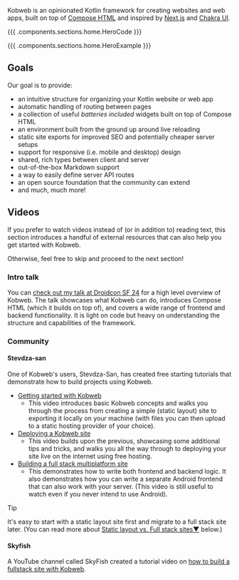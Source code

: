 Kobweb is an opinionated Kotlin framework for creating websites and web apps, built on top of
[Compose HTML](https://github.com/JetBrains/compose-multiplatform#compose-html) and inspired by [Next.js](https://nextjs.org)
and [Chakra UI](https://chakra-ui.com).

{{{ .components.sections.home.HeroCode }}}

{{{ .components.sections.home.HeroExample }}}

## Goals

Our goal is to provide:

* an intuitive structure for organizing your Kotlin website or web app
* automatic handling of routing between pages
* a collection of useful _batteries included_ widgets built on top of Compose HTML
* an environment built from the ground up around live reloading
* static site exports for improved SEO and potentially cheaper server setups
* support for responsive (i.e. mobile and desktop) design
* shared, rich types between client and server
* out-of-the-box Markdown support
* a way to easily define server API routes
* an open source foundation that the community can extend
* and much, much more!

## Videos

If you prefer to watch videos instead of (or in addition to) reading text, this section introduces a handful of
external resources that can also help you get started with Kobweb.

Otherwise, feel free to skip and proceed to the next section!

### Intro talk

You
can [check out my talk at Droidcon SF 24](https://www.droidcon.com/2024/07/17/kobwebcreating-websites-in-kotlin-leveraging-compose-html/)
for a high level overview of Kobweb. The talk showcases what Kobweb can do, introduces Compose HTML (which it builds
on top of), and covers a wide range of frontend and backend functionality. It is light on code but heavy on
understanding the structure and capabilities of the framework.

### Community

#### Stevdza-san

One of Kobweb's users, Stevdza-San, has created free starting tutorials that demonstrate how to build projects using
Kobweb.

* [Getting started with Kobweb](https://www.youtube.com/watch?v=F5B-CxJTKlg)
    * This video introduces basic Kobweb concepts and walks you through the process from creating a simple
      (static layout) site to exporting it locally on your machine (with files you can then upload to a static hosting
      provider of your choice).
* [Deploying a Kobweb site](https://www.youtube.com/watch?v=ciAqQPThXn0)
    * This video builds upon the previous, showcasing some additional tips and tricks, and walks you all the way through
      to deploying your site live on the internet using free hosting.
* [Building a full stack multiplatform site](https://www.youtube.com/watch?v=zcrY0qayWF4)
    * This demonstrates how to write both frontend and backend logic. It also demonstrates how you can write a separate
      Android frontend that can also work with your server. (This video is still useful to watch even if you never
      intend to use Android).

> [!TIP]
> It's easy to start with a static layout site first and migrate to a full stack site later. (You can read more
> about [Static layout vs. Full stack sites▼](#static-layout-vs-full-stack-sites) below.)

#### Skyfish

A YouTube channel called SkyFish created a tutorial video
on [how to build a fullstack site with Kobweb](https://www.youtube.com/watch?v=VVNq6yovU_0).